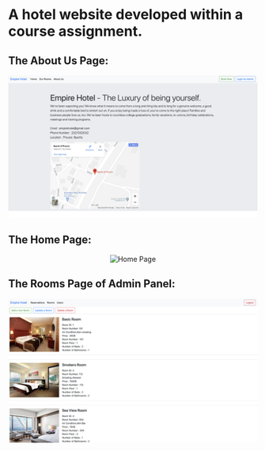 <h1>A hotel website developed within a course assignment.</h3>
<h2>The About Us Page: </h2>
<p align="center">
<img src="images/siteshot3.png" width="650" title="About Us Page">
</p>
<h2>The Home Page: </h2>
<p align="center">
<img src="images/siteshot2.png" width="651" title="Home Page">
</p>
<h2>The Rooms Page of Admin Panel: </h2>
<p align="center">
<img src="images/siteshot1.png" width="650" title="Rooms Page Admin Panel">
</p>
